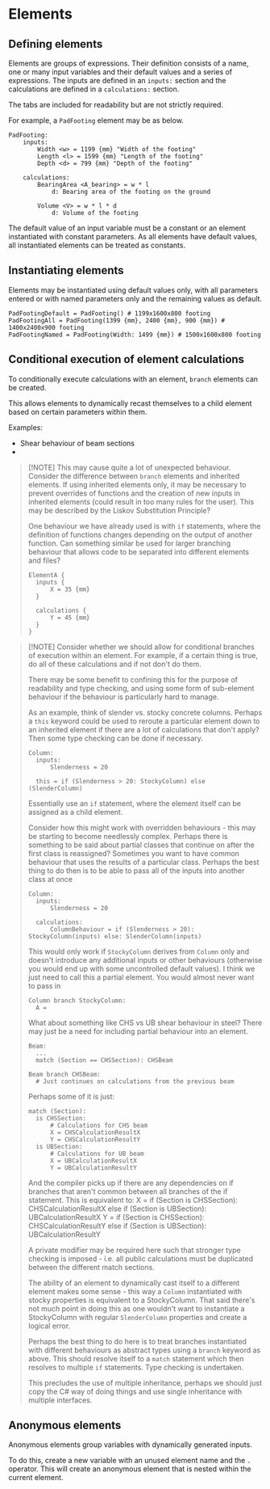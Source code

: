 # Elements

## Defining elements

Elements are groups of expressions. Their definition consists of a name, one or
many input variables and their default values and a series of expressions. The inputs are defined in an `inputs:` section and the calculations are defined in a `calculations:` section.

The tabs are included for readability but are not strictly required.

For example, a `PadFooting` element may be as below.

```
PadFooting:
    inputs:
        Width <w> = 1199 {mm} "Width of the footing"
        Length <l> = 1599 {mm} "Length of the footing"
        Depth <d> = 799 {mm} "Depth of the footing"
   
    calculations: 
        BearingArea <A_bearing> = w * l 
            d: Bearing area of the footing on the ground
            
        Volume <V> = w * l * d
            d: Volume of the footing
```

The default value of an input variable must be a constant or an element instantiated with constant parameters. As all elements have default values, all instantiated elements can be treated as constants.

## Instantiating elements

Elements may be instantiated using default values only, with all parameters entered or with named parameters only and the remaining values as default.

```
PadFootingDefault = PadFooting() # 1199x1600x800 footing
PadFootingAll = PadFooting(1399 {mm}, 2400 {mm}, 900 {mm}) # 1400x2400x900 footing
PadFootingNamed = PadFooting(Width: 1499 {mm}) # 1500x1600x800 footing
```

## Conditional execution of element calculations

To conditionally execute calculations with an element, `branch` elements can be created.

This allows elements to dynamically recast themselves to a child element based on certain parameters within them.

Examples:

- Shear behaviour of beam sections
-

> [!NOTE] This may cause quite a lot of unexpected behaviour. Consider the difference between `branch` elements and inherited elements. If using inherited elements only, it may be necessary to prevent overrides of functions and the creation of new inputs in inherited elements (could result in too many rules for the user). This may be described by the Liskov Substitution Principle?
>
> One behaviour we have already used is with `if` statements, where the definition of functions changes depending on the output of another function. Can something similar be used for larger branching behaviour that allows code to be separated into different elements and files?
>
> ```
> ElementA {
>   inputs {
>       X = 35 {mm}
>   }
>
>   calculations {
>       Y = 45 {mm}
>   }
> }
> ```

> [!NOTE] Consider whether we should allow for conditional branches of execution within an element. For example, if a certain thing is true, do all of these calculations and if not don't do them.
>
> There may be some benefit to confining this for the purpose of readability and type checking, and using some form of sub-element behaviour if the behaviour is particularly hard to manage.
>
> As an example, think of slender vs. stocky concrete columns. Perhaps a `this` keyword could be used to reroute a particular element down to an inherited element if there are a lot of calculations that don't apply? Then some type checking can be done if necessary.
>
> ```
> Column:
>   inputs:
>       Slenderness = 20
>   
>   this = if (Slenderness > 20: StockyColumn) else (SlenderColumn)
> ```
>
> Essentially use an `if` statement, where the element itself can be assigned as a child element.
>
> Consider how this might work with overridden behaviours - this may be starting to become needlessly complex.
> Perhaps there is something to be said about partial classes that continue on after the first class is reassigned?
> Sometimes you want to have common behaviour that uses the results of a particular class. Perhaps the best thing to do then is to be able to pass all of the inputs into another class at once
>
> ```
> Column:
>   inputs:
>       Slenderness = 20
>   
>   calculations:
>       ColumnBehaviour = if (Slenderness > 20): StockyColumn(inputs) else: SlenderColumn(inputs)
> ```
>
> This would only work if `StockyColumn` derives from `Column` only and doesn't introduce any additional inputs or other behaviours (otherwise you would end up with some uncontrolled default values). I think we just need to call this a partial element. You would almost never want to pass in
>
> ```
> Column branch StockyColumn:
>   A =
> ```
>
> What about something like CHS vs UB shear behaviour in steel? There may just be a need for including partial behaviour into an element.
>
> ```
> Beam:
>   ...
>   match (Section == CHSSection): CHSBeam
>
> Beam branch CHSBeam:
>   # Just continues on calculations from the previous beam
> ```
>
> Perhaps some of it is just:
>
> ```
> match (Section):
>   is CHSSection:
>       # Calculations for CHS beam
>       X = CHSCalculationResultX
>       Y = CHSCalculationResultY
>   is UBSection:
>       # Calculations for UB beam
>       X = UBCalculationResultX
>       Y = UBCalculationResultY
> ```
>
> And the compiler picks up if there are any dependencies on if branches that aren't common between all branches of the if statement. This is equivalent to:
> X =
> if (Section is CHSSection): CHSCalculationResultX
> else if (Section is UBSection): UBCalculationResultX
> Y =
> if (Section is CHSSection): CHSCalculationResultY
> else if (Section is UBSection): UBCalculationResultY
>
> A private modifier may be required here such that stronger type checking is imposed - i.e. all public calculations must be duplicated between the different match sections.
>
> The ability of an element to dynamically cast itself to a different element makes some sense - this way a `Column` instantiated with stocky properties is equivalent to a StockyColumn. That said there's not much point in doing this as one wouldn't want to instantiate a StockyColumn with regular `SlenderColumn` properties and create a logical error.
>
> Perhaps the best thing to do here is to treat branches instantiated with different behaviours as abstract types using a `branch` keyword as above. This should resolve itself to a `match` statement which then resolves to multiple `if` statements. Type checking is undertaken.
>
> This precludes the use of multiple inheritance, perhaps we should just copy the C# way of doing things and use single inheritance with multiple interfaces.

## Anonymous elements

Anonymous elements group variables with dynamically generated inputs.

To do this, create a new variable with an unused element name and the `.` operator. This will create an anonymous element that is nested within the current element.
